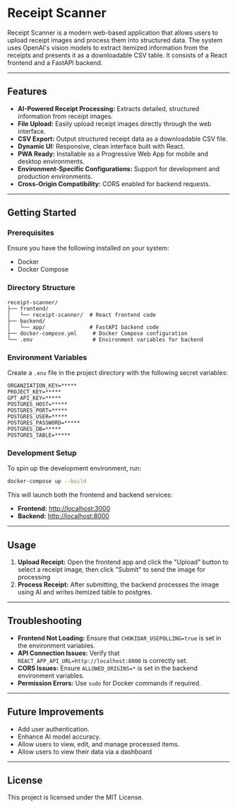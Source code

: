 # Receipt Scanner

Receipt Scanner is a modern web-based application that allows users to upload receipt images and process them into structured data. The system uses OpenAI's vision models to extract itemized information from the receipts and presents it as a downloadable CSV table. It consists of a React frontend and a FastAPI backend.

---

## Features

- **AI-Powered Receipt Processing:** Extracts detailed, structured information from receipt images.
- **File Upload:** Easily upload receipt images directly through the web interface.
- **CSV Export:** Output structured receipt data as a downloadable CSV file.
- **Dynamic UI:** Responsive, clean interface built with React.
- **PWA Ready:** Installable as a Progressive Web App for mobile and desktop environments.
- **Environment-Specific Configurations:** Support for development and production environments.
- **Cross-Origin Compatibility:** CORS enabled for backend requests.

---

## Getting Started

### Prerequisites
Ensure you have the following installed on your system:

- Docker
- Docker Compose

### Directory Structure
```
receipt-scanner/
├── frontend/
│   └── receipt-scanner/  # React frontend code
├── backend/
│   └── app/              # FastAPI backend code
├── docker-compose.yml     # Docker Compose configuration
└── .env                   # Environment variables for backend
```

### Environment Variables

Create a `.env` file in the project directory with the following secret variables:

```env
ORGANZIATION_KEY=*****
PROJECT_KEY=*****
GPT_API_KEY=*****
POSTGRES_HOST=*****
POSTGRES_PORT=*****
POSTGRES_USER=*****
POSTGRES_PASSWORD=*****
POSTGRES_DB=*****
POSTGRES_TABLE=*****
```

### Development Setup
To spin up the development environment, run:

```bash
docker-compose up --build
```

This will launch both the frontend and backend services:

- **Frontend:** [http://localhost:3000](http://localhost:3000)
- **Backend:** [http://localhost:8000](http://localhost:8000)

---

## Usage

1. **Upload Receipt:** Open the frontend app and click the "Upload" button to select a receipt image, then click "Submit" to send the image for processing
2. **Process Receipt:** After submitting, the backend processes the image using AI and writes itemized table to postgres.

---

## Troubleshooting

- **Frontend Not Loading:** Ensure that `CHOKIDAR_USEPOLLING=true` is set in the environment variables.
- **API Connection Issues:** Verify that `REACT_APP_API_URL=http://localhost:8000` is correctly set.
- **CORS Issues:** Ensure `ALLOWED_ORIGINS=*` is set in the backend environment variables.
- **Permission Errors:** Use `sudo` for Docker commands if required.

---

## Future Improvements
- Add user authentication.
- Enhance AI model accuracy.
- Allow users to view, edit, and manage processed items.
- Allow users to view their data via a dashboard

---

## License
This project is licensed under the MIT License.

